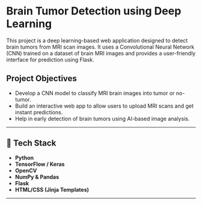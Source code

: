 
#  Brain Tumor Detection using Deep Learning

This project is a deep learning-based web application designed to detect brain tumors from MRI scan images. It uses a Convolutional Neural Network (CNN) trained on a dataset of brain MRI images and provides a user-friendly interface for prediction using Flask.

##  Project Objectives

- Develop a CNN model to classify MRI brain images into tumor or no-tumor.
- Build an interactive web app to allow users to upload MRI scans and get instant predictions.
- Help in early detection of brain tumors using AI-based image analysis.

---

## 🚀 Tech Stack

- **Python**
- **TensorFlow / Keras**
- **OpenCV**
- **NumPy & Pandas**
- **Flask**
- **HTML/CSS (Jinja Templates)**

---


